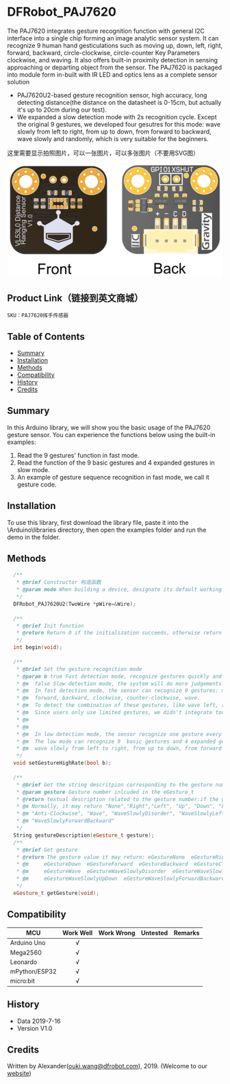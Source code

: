 # DFRobot_PAJ7620
The PAJ7620 integrates gesture recognition function with general I2C interface into a single chip forming an image analytic sensor system. It can recognize 9 human hand gesticulations such as moving up, down, left, right, forward, backward, circle-clockwise, circle-counter Key Parameters clockwise, and waving. It also offers built-in proximity detection in sensing approaching or departing object from the sensor. The PAJ7620 is packaged into module form in-built with IR LED and optics lens as a complete sensor solution<br>
* PAJ7620U2-based gesture recognition sensor, high accuracy, long detecting distance(the distance on the datasheet is 0-15cm, but actually it's up to 20cm during our test).
* We expanded a slow detection mode with 2s recognition cycle. Except the original 9 gestures, we developed four gesutres for this mode: wave slowly from left to right, from up to down, from forward to backward, wave slowly and randomly, which is very suitable for the beginners.  

这里需要显示拍照图片，可以一张图片，可以多张图片（不要用SVG图）

![正反面svg效果图](https://github.com/ouki-wang/DFRobot_Sensor/raw/master/resources/images/SEN0245svg1.png)


## Product Link（链接到英文商城）
    SKU：PAJ7620挥手传感器
   
## Table of Contents

* [Summary](#summary)
* [Installation](#installation)
* [Methods](#methods)
* [Compatibility](#compatibility)
* [History](#history)
* [Credits](#credits)

## Summary

In this Arduino library, we will show you the basic usage of the PAJ7620 gesture sensor. You can experience the functions below using the built-in examples: 
  1. Read the 9 gestures' function in fast mode. 
  2. Read the function of the 9 basic gestures and 4 expanded gestures in slow mode.
  3. An example of gesture sequence recognition in fast mode, we call it gesture code.

## Installation

To use this library, first download the library file, paste it into the \Arduino\libraries directory, then open the examples folder and run the demo in the folder.

## Methods

```C++
  /**
   * @brief Constructor 构造函数
   * @param mode When building a device, designate its default working mode. 构造设备时,可指定默认的工作模式
   */
  DFRobot_PAJ7620U2(TwoWire *pWire=&Wire);

  /**
   * @brief Init function
   * @return Return 0 if the initialization succeeds, otherwise return non-zero. 
   */
  int begin(void);

  /**
   * @brief Set the gesture recognition mode 
   * @param b true Fast detection mode, recognize gestures quickly and return 
   * @n  false Slow detection mode, the system will do more judgements. 
   * @n  In fast detection mode, the sensor can recognize 9 gestures: move left, right, up, down, 
   * @n  forward, backward, clockwise, counter-clockwise, wave.  
   * @n  To detect the combination of these gestures, like wave left, right and left quickly, users needs to design their own algorithms logic. 
   * @n  Since users only use limited gestures, we didn't integrate too much expanded gestures in the library. If necessary, you can complete the algorithm logic in the ino file by yourself.   
   * @n
   * @n
   * @n  In low detection mode, the sensor recognize one gesture every 2 seconds, and we integrated the expanded gestures inside the library, which is convenient for the beginners to use.  
   * @n  The low mode can recognize 9  basic gestures and 4 expanded gestures: move left, right, up, down, forward, backward, clockwise, counter-clockwise, wave. 
   * @n  wave slowly from left to right, from up to down, from forward to backward, wave slowly and randomly
   */
  void setGestureHighRate(bool b);

  /**
   * @brief Get the string descritpion corresponding to the gesture number. 
   * @param gesture Gesture number inlcuded in the eGesture_t
   * @return textual description related to the gesture number:if the gesture input in the gesture table doesn't exist, return null string 
   * @n Normally, it may return "None","Right","Left", "Up", "Down", "Forward", "Backward", "Clockwise",
   * @n "Anti-Clockwise", "Wave", "WaveSlowlyDisorder", "WaveSlowlyLeftRight", "WaveSlowlyUpDown",
   * @n "WaveSlowlyForwardBackward"
   */
  String gestureDescription(eGesture_t gesture);
  /**
   * @brief Get gesture
   * @return The gesture value it may return: eGestureNone  eGestureRight  eGestureLeft  eGestureUp  
   * @n     eGestureDown  eGestureForward  eGestureBackward  eGestureClockwise
   * @n     eGestureWave  eGestureWaveSlowlyDisorder  eGestureWaveSlowlyLeftRight  
   * @n     eGestureWaveSlowlyUpDown  eGestureWaveSlowlyForwardBackward
   */
  eGesture_t getGesture(void);
```

## Compatibility

MCU                | Work Well    | Work Wrong   | Untested    | Remarks
------------------ | :----------: | :----------: | :---------: | -----
Arduino Uno        |      √       |              |             | 
Mega2560        |      √       |              |             | 
Leonardo        |      √       |              |             | 
mPython/ESP32   |      √       |              |             | 
micro:bit        |      √       |              |             | 

## History

- Data 2019-7-16
- Version V1.0


## Credits

Written by Alexander(ouki.wang@dfrobot.com), 2019. (Welcome to our [website](https://www.dfrobot.com/))

